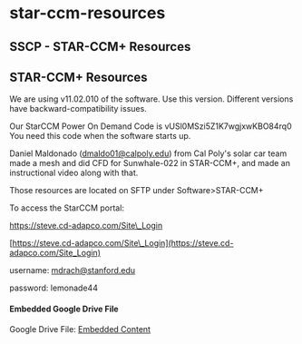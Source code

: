 # star-ccm-resources

## SSCP - STAR-CCM+ Resources

## STAR-CCM+ Resources

We are using v11.02.010 of the software.  Use this version. Different versions have backward-compatibility issues.

Our StarCCM Power On Demand Code is vUSl0MSzi5Z1K7wgjxwKBO84rq0 You need this code when the software starts up.

Daniel Maldonado (dmaldo01@calpoly.edu) from Cal Poly's solar car team made a mesh and did CFD for Sunwhale-022 in STAR-CCM+, and made an instructional video along with that.&#x20;

Those resources are located on SFTP under Software>STAR-CCM+

To access the StarCCM portal:

https://steve.cd-adapco.com/Site\_Login

[https://steve.cd-adapco.com/Site\_Login](https://steve.cd-adapco.com/Site_Login)

username: mdrach@stanford.edu

password: lemonade44

#### Embedded Google Drive File

Google Drive File: [Embedded Content](https://drive.google.com/embeddedfolderview?id=1aBK4DCC_IHT-oiM6kJEnc2vSG54pQzM9#list)
